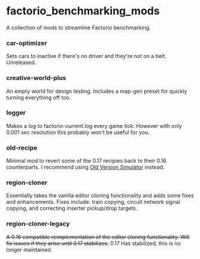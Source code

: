 # factorio_benchmarking_mods
A collection of mods to streamline Factorio benchmarking.

### car-optimizer
Sets cars to inactive if there's no driver and they're not on a belt. Unreleased.

### creative-world-plus
An empty world for design testing. Includes a map-gen preset for quickly turning everything off too.

### logger
Makes a log to factorio-current.log every game tick. However with only 0.001 sec resolution this probably won't be useful for you.

### old-recipe
Minimal mod to revert some of the 0.17 recipies back to their 0.16 counterparts. I recommend using [Old Version Simulator](https://gitlab.com/RustyBlade64/factorio-old-version-simulator/tree/017-update) instead.

### region-cloner
Essentially takes the vanilla editor cloning functionality and adds some fixes and enhancements. Fixes include: train copying, circuit network signal copying, and correcting inserter pickup/drop targets.

### region-cloner-legacy
~~A 0.16 compatible reimplementation of the editor cloning functionality. Will fix issues if they arise until 0.17 stabilizes.~~ 0.17 Has stabilized, this is no longer maintained.
